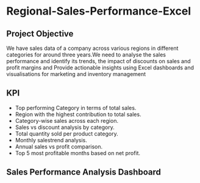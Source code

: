 # Regional-Sales-Performance-Excel

## Project Objective 
   We have sales data of a company across various regions in different categories for around three years.We need to analyse the sales performance 
and identify its trends, the impact of discounts on sales and profit margins and Provide actionable insights using Excel dashboards and visualisations
for marketing and inventory management
		
## KPI
- Top performing Category in terms of total sales.
- Region with the highest contribution to total sales.
- Category-wise sales across each region.
- Sales vs discount analysis by category.
- Total quantity sold per product category.
- Monthly salestrend analysis.
- Annual sales vs profit comparison.
- Top 5 most profitable months based on net profit.

## Sales Performance Analysis Dashboard


